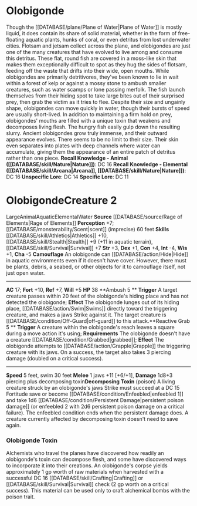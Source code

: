 ﻿---
ac: '17'
charisma: '-5'
constitution: '+4'
creature_ability:
- Ambush
- Camouflage
- Decomposing Toxin
- Reactive Grab
dexterity: '+1'
element: Water
fortitude: '+10'
hp: '38'
id: '2664'
intelligence: '-4'
land_speed: '5'
level: '2'
max_speed: '30'
name: Olobigonde
perception: '+7'
rarity: Common
reflex: '+7'
sense:
- '[[DATABASE/monsterability/Scent|scent]] (imprecise) 60 feet'
size: Large
skill:
- '[[DATABASE/skill/Athletics|Athletics]] +10'
- '[[DATABASE/skill/Stealth|Stealth]] +9'
- '[[DATABASE/skill/Survival|Survival]] +7'
source: '[[DATABASE/source/Rage of Elements|Rage of Elements]]'
speed:
- 5 feet
- swim 30 feet
strength: '+3'
strength_req: '3'
strongest_save:
- Fortitude
swim_speed: '30'
trait:
- '[[DATABASE/trait/Animal|Animal]]'
- '[[DATABASE/trait/Aquatic|Aquatic]]'
- '[[DATABASE/trait/Elemental|Elemental]]'
- '[[DATABASE/trait/Water|Water]]'
type: Creature
weakest_save:
- Will
will: '+5'
wisdom: '+1'

---
# Olobigonde

Though the [[DATABASE/plane/Plane of Water|Plane of Water]] is mostly liquid, it does contain its share of solid material, whether in the form of free-floating aquatic plants, hunks of coral, or even detritus from lost underwater cities. Flotsam and jetsam collect across the plane, and olobigondes are just one of the many creatures that have evolved to live among and consume this detritus. These flat, round fish are covered in a moss-like skin that makes them exceptionally difficult to spot as they hug the sides of flotsam, feeding off the waste that drifts into their wide, open mouths.
 While olobigondes are primarily detritivores, they've been known to lie in wait within a forest of kelp or against a mossy stone to ambush smaller creatures, such as water scamps or lone passing merfolk. The fish launch themselves from their hiding spot to take large bites out of their surprised prey, then grab the victim as it tries to flee. Despite their size and ungainly shape, olobigondes can move quickly in water, though their bursts of speed are usually short-lived. In addition to maintaining a firm hold on prey, olobigondes' mouths are filled with a unique toxin that weakens and decomposes living flesh. The hungry fish easily gulp down the resulting slurry.
 Ancient olobigondes grow truly immense, and their outward appearance evolves. There seems to be no limit to their size. Their skin even separates into plates with deep channels where water can accumulate, giving them the appearance of an entire patch of detritus rather than one piece.
**Recall Knowledge - Animal ([[DATABASE/skill/Nature|Nature]])**: DC 16
**Recall Knowledge - Elemental ([[DATABASE/skill/Arcana|Arcana]], [[DATABASE/skill/Nature|Nature]])**: DC 16
**Unspecific Lore**: DC 14
**Specific Lore**: DC 11

# Olobigonde<span class="item-type">Creature 2</span>

<span class="trait-size item-trait">Large</span><span class="item-trait">Animal</span><span class="item-trait">Aquatic</span><span class="item-trait">Elemental</span><span class="item-trait">Water</span>
**Source** [[DATABASE/source/Rage of Elements|Rage of Elements]]
**Perception** +7; [[DATABASE/monsterability/Scent|scent]] (imprecise) 60 feet
**Skills** [[DATABASE/skill/Athletics|Athletics]] +10, [[DATABASE/skill/Stealth|Stealth]] +9 (+11 in aquatic terrain), [[DATABASE/skill/Survival|Survival]] +7
**Str** +3, **Dex** +1, **Con** +4, **Int** -4, **Wis** +1, **Cha** -5
**Camouflage** An olobigonde can [[DATABASE/action/Hide|Hide]] in aquatic environments even if it doesn't have cover. However, there must be plants, debris, a seabed, or other objects for it to camouflage itself, not just open water.

---
**AC** 17; **Fort** +10, **Ref** +7, **Will** +5
**HP** 38
<span class="in-box-ability">**Ambush <span class="action-icon">5</span> ** **Trigger** A target creature passes within 20 feet of the olobigonde's hiding place and has not detected the olobigonde; **Effect** The olobigonde lunges out of its hiding place, [[DATABASE/action/Swim|Swims]] directly toward the triggering creature, and makes a jaws Strike against it. The target creature is [[DATABASE/condition/Off-Guard|off-guard]] to this attack.</span><span class="in-box-ability">**Reactive Grab <span class="action-icon">5</span> ** **Trigger** A creature within the olobigonde's reach leaves a square during a move action it's using; **Requirements** The olobigonde doesn't have a creature [[DATABASE/condition/Grabbed|grabbed]]; **Effect** The olobigonde attempts to [[DATABASE/action/Grapple|Grapple]] the triggering creature with its jaws. On a success, the target also takes 3 piercing damage (doubled on a critical success).</span>

---
**Speed** 5 feet, swim 30 feet
<span class="in-box-ability">**Melee** <span class="action-icon">1</span> jaws +11 [+6/+1], **Damage** 1d8+3 piercing plus decomposing toxin</span><span class="in-box-ability">**Decomposing Toxin** (poison) A living creature struck by an olobigonde's jaws Strike must succeed at a DC 15 Fortitude save or become [[DATABASE/condition/Enfeebled|enfeebled 1]] and take 1d6 [[DATABASE/condition/Persistent Damage|persistent poison damage]] (or enfeebled 2 with 2d6 persistent poison damage on a critical failure). The enfeebled condition ends when the persistent damage does. A creature currently affected by decomposing toxin doesn't need to save again.</span>

###  Olobigonde Toxin

Alchemists who travel the planes have discovered how readily an olobigonde's toxin can decompose flesh, and some have discovered ways to incorporate it into their creations. An olobigonde's corpse yields approximately 1 gp worth of raw materials when harvested with a successful DC 16 [[DATABASE/skill/Crafting|Crafting]] or [[DATABASE/skill/Survival|Survival]] check (2 gp worth on a critical success). This material can be used only to craft alchemical bombs with the poison trait.